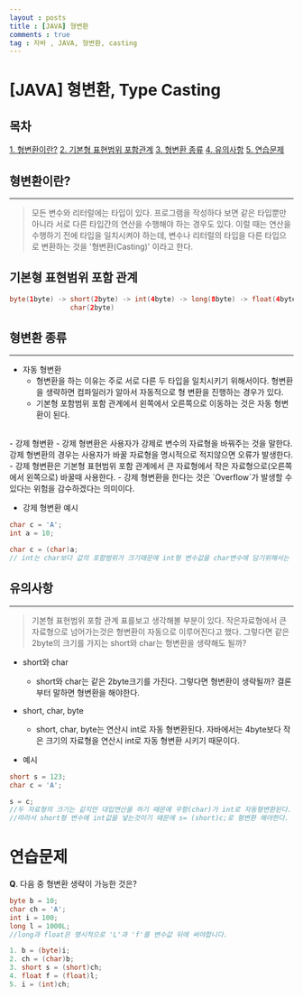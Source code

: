 ```yaml
---
layout : posts
title : [JAVA] 형변환
comments : true
tag : 자바 , JAVA, 형변환, casting
---
```



# [JAVA] 형변환, Type Casting

## __목차__
[1. 형변환이란?](#형변환이란?)
[2. 기본형 표현범위 포함관계](#기본형-표현범위-포함관)
[3. 형변환 종류](#형변환-종류)
[4. 유의사항](#유의사항)
[5. 연습문제](#연습문제)

## __형변환이란?__
---
> 모든 변수와 리터럴에는 타입이 있다.
> 프로그램을 작성하다 보면 같은 타입뿐만 아니라 서로 다른 타입간의 연산을 수행해야 하는
> 경우도 있다.
> 이럴 때는 연산을 수행하기 전에 타입을 일치시켜야 하는데,
> 변수나 리터럴의 타입을 다른 타입으로 변환하는 것을 '형변환(Casting)' 이라고 한다.

## __기본형 표현범위 포함 관계__
```JAVA
byte(1byte) -> short(2byte) -> int(4byte) -> long(8byte) -> float(4byte) -> double(4byte)
               char(2byte)
```

## __형변환 종류__
---
- 자동 형변환
    - 형변환을 하는 이유는 주로 서로 다른 두 타입을 일치시키기 위해서이다.
      형변환을 생략하면 컴파일러가 알아서 자동적으로 형 변환을 진행하는 경우가 있다.
    - 기본형 포함범위 포함 관계에서 왼쪽에서 오른쪽으로 이동하는 것은 자동 형변환이 된다.
<br>
- 강제 형변환
    - 강제 형변환은 사용자가 강제로 변수의 자료형을 바꿔주는 것을 말한다.
      강제 형변환의 경우는 사용자가 바꿀 자료형을 명시적으로 적지않으면 오류가 발생한다.
    - 강제 형변환은 기본형 표현범위 포함 관계에서 큰 자료형에서 작은 자료형으로(오른쪽에서 왼쪽으로)
      바꿀때 사용한다.
    - 강제 형변환을 한다는 것은 `Overflow`가 발생할 수 있다는 위험을 감수하겠다는 의미이다.
    <br>

- 강제 형변환 예시
```JAVA
char c = 'A';
int a = 10;

char c = (char)a;
// int는 char보다 값의 포함범위가 크기때문에 int형 변수값을 char변수에 담기위해서는 강제 형변환을 해야한다.
```

## 유의사항
---
> 기본형 표현범위 포함 관계 표를보고 생각해볼 부분이 있다.
> 작은자료형에서 큰 자료형으로 넘어가는것은 형변환이 자동으로 이루어진다고 했다.
> 그렇다면 같은 2byte의 크기를 가지는 short와 char는 형변환을 생략해도 될까?

- short와 char
    - short와 char는 같은 2byte크기를 가진다.
      그렇다면 형변환이 생략될까?
      결론부터 말하면 형변환을 해야한다.
      <br>

- short, char, byte
    - short, char, byte는 연산시 int로 자동 형변환된다.
      자바에서는 4byte보다 작은 크기의 자료형을 연산시 int로 자동 형변환 시키기 때문이다.

- 예시
```JAVA
short s = 123;
char c = 'A';

s = c;
//두 자료형의 크기는 같지만 대입연산을 하기 때문에 우항(char)가 int로 자동형변환된다.
//따라서 short형 변수에 int값을 넣는것이기 때문에 s= (short)c;로 형변환 해야한다.
```

# 연습문제
__Q__. 다음 중 형변환 생략이 가능한 것은?
```JAVA
byte b = 10;
char ch = 'A';
int i = 100;
long l = 1000L;
//long과 float은 명시적으로 'L'과 'f'를 변수값 뒤에 써야합니다.

1. b = (byte)i;
2. ch = (char)b;
3. short s = (short)ch;
4. float f = (float)l;
5. i = (int)ch;
```
